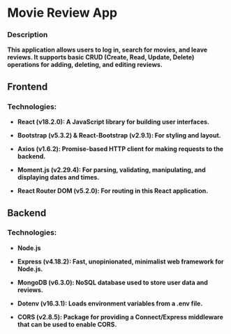 # Movie Review App

### Description

**This application allows users to log in, search for movies, and leave reviews. It supports basic CRUD (Create, Read, Update, Delete) operations for adding, deleting, and editing reviews.**

## Frontend

### Technologies:

- **React (v18.2.0): A JavaScript library for building user interfaces.**

- **Bootstrap (v5.3.2) & React-Bootstrap (v2.9.1): For styling and layout.**

- **Axios (v1.6.2): Promise-based HTTP client for making requests to the backend.**

- **Moment.js (v2.29.4): For parsing, validating, manipulating, and displaying dates and times.**

- **React Router DOM (v5.2.0): For routing in this React application.**

## Backend

### Technologies:

- **Node.js**

- **Express (v4.18.2): Fast, unopinionated, minimalist web framework for Node.js.**

- **MongoDB (v6.3.0): NoSQL database used to store user data and reviews.**

- **Dotenv (v16.3.1): Loads environment variables from a .env file.**

- **CORS (v2.8.5): Package for providing a Connect/Express middleware that can be used to enable CORS.**
